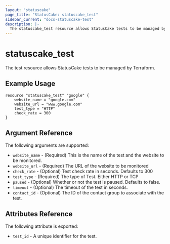 ```yaml
---
layout: "statuscake"
page_title: "StatusCake: statuscake_test"
sidebar_current: "docs-statuscake-test"
description: |-
  The statuscake_test resource allows StatusCake tests to be managed by Terraform.
---
```


# statuscake\_test

The test resource allows StatusCake tests to be managed by Terraform.

## Example Usage

```
resource "statuscake_test" "google" {
    website_name = "google.com"
    website_url = "www.google.com"
    test_type = "HTTP"
    check_rate = 300
}
```

## Argument Reference

The following arguments are supported:

* `website_name` - (Required) This is the name of the test and the website to be monitored.
* `website_url` - (Required) The URL of the website to be monitored
* `check_rate` - (Optional) Test check rate in seconds. Defaults to 300
* `test_type` - (Required) The type of Test. Either HTTP or TCP
* `paused` - (Optional) Whether or not the test is paused. Defaults to false.
* `timeout` - (Optional) The timeout of the test in seconds.
* `contact_id` - (Optional) The ID of the contact group to associate with the test.


## Attributes Reference

The following attribute is exported:

* `test_id` - A unique identifier for the test.